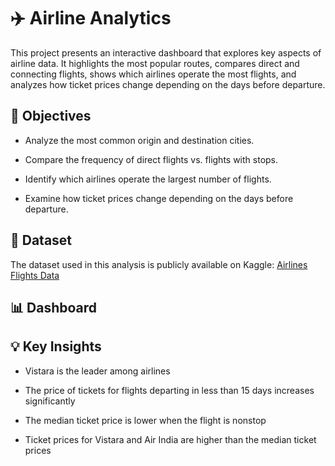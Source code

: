 # ✈️ Airline Analytics

This project presents an interactive dashboard that explores key aspects of airline data. It highlights the most popular routes, compares direct and connecting flights, shows which airlines operate the most flights, and analyzes how ticket prices change depending on the days before departure. 

## 🎯 Objectives

* Analyze the most common origin and destination cities.

* Compare the frequency of direct flights vs. flights with stops.

* Identify which airlines operate the largest number of flights.

* Examine how ticket prices change depending on the days before departure.

## 📂 Dataset

The dataset used in this analysis is publicly available on Kaggle: 
[Airlines Flights Data](https://www.kaggle.com/datasets/rohitgrewal/airlines-flights-data)

## 📊 Dashboard


## 💡 Key Insights

* Vistara is the leader among airlines

* The price of tickets for flights departing in less than 15 days increases significantly

* The median ticket price is lower when the flight is nonstop

* Ticket prices for Vistara and Air India are higher than the median ticket prices
